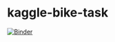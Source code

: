 # kaggle-bike-task

[![Binder](https://mybinder.org/badge_logo.svg)](https://mybinder.org/v2/gh/JalalMirzayev/kaggle-bike-task/main?labpath=https%3A%2F%2Fgithub.com%2FJalalMirzayev%2Fkaggle-bike-task%2Fblob%2Fmain%2Fnotebook.ipynb)
